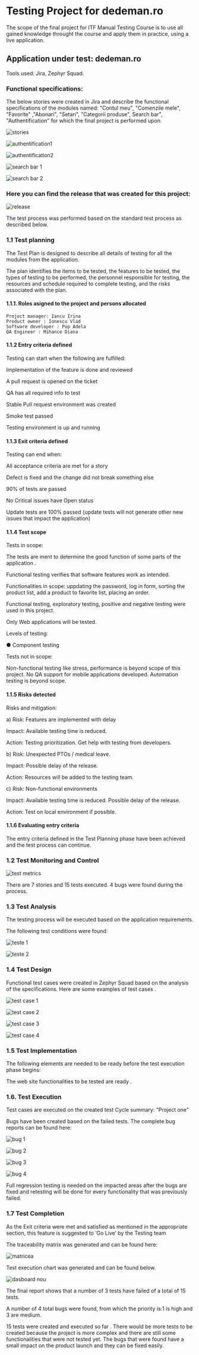 # Testing Project for dedeman.ro

The scope of the final project for ITF Manual Testing Course is to use all gained knowledge throught the course and apply them in practice, using a live application.

## Application under test: dedeman.ro

Tools used: Jira, Zephyr Squad.

### Functional specifications:

The below stories were created in Jira and describe the functional specifications of the modules named: "Contul meu", "Comenzile mele", "Favorite" ,"Abonari", "Setari", "Categorii produse", Search bar", "Authentification" for which the final project is performed upon.

![stories](https://github.com/DianaMihance/manual_testing_jira_dedeman/assets/167775231/ff625825-4db1-4b7b-a1e6-50daaf1291ce)


![authentification1](https://github.com/DianaMihance/manual_testing_jira_dedeman/assets/167775231/1911062f-dab4-42c9-95da-d0bb97ca5d88)


![authentification2](https://github.com/DianaMihance/manual_testing_jira_dedeman/assets/167775231/f9b2ee12-7517-43c9-bb3d-3acc0e90e176)


![search bar 1](https://github.com/DianaMihance/manual_testing_jira_dedeman/assets/167775231/81074e44-3721-4473-8735-0de3417cb2a9)



![search bar 2](https://github.com/DianaMihance/manual_testing_jira_dedeman/assets/167775231/6ecac75c-e954-4219-a073-62ad8fcf8ab7)



### Here you can find the release that was created for this project:

![release](https://github.com/DianaMihance/manual_testing_jira_dedeman/assets/167775231/b18c3cba-75de-4f0e-87e4-b4c8e2beb708)


The test process was performed based on the standard test process as described below.

### 1.1 Test planning

The Test Plan is designed to describe all details of testing for all the modules from the application.

The plan identifies the items to be tested, the features to be tested, the types of testing to be performed, the personnel responsible for testing, the resources and schedule required to complete testing, and the risks associated with the plan. 

#### 1.1.1. Roles asigned to the project and persons allocated


    Project manager: Iancu Irina
    Product owner : Ionescu Vlad
    Software developer : Pop Adela
    QA Engineer : Mihance Diana

#### 1.1.2 Entry criteria defined

Testing can start when the following are fulfilled:
 
 Implementation of the feature is done and reviewed

 A pull request is opened on the ticket
 
 QA has all required info to test
 
 Stable Pull request environment was created
 
 Smoke test passed 

 Testing environment is up and running

#### 1.1.3 Exit criteria defined

Testing can end when:

All acceptance criteria are met for a story

Defect is fixed and the change did not break something else

90% of tests are passed

No Critical issues have Open status

Update tests are 100% passed (update tests will not generate other new issues that impact the application)

#### 1.1.4 Test scope

Tests in scope:

The tests are ment to determine the good function of some parts of the application .

Functional testing verifies that software features work as intended.

Functionalities in scope: uppdating the password, log in form, sorting the product list, add a product to favorite list, placing an order.

Functional testing, exploratory testing, positive and negative testing were used in this project.

Only Web applications will be tested.

Levels of testing:

● Component testing

Tests not in scope:

Non-functional testing like stress, performance is beyond scope of this project.
No QA support for mobile applications developed.
Automation testing is beyond scope.


#### 1.1.5 Risks detected

Risks and mitigation:

a) Risk: Features are implemented with delay

Impact: Available testing time is reduced.

Action: Testing prioritization. Get help with testing from developers.

b) Risk: Unexpected PTOs / medical leave.

Impact: Possible delay of the release.

Action: Resources will be added to the testing team.

c) Risk: Non-functional environments

Impact: Available testing time is reduced. Possible delay of the release.

Action: Test on local environment if possible.


#### 1.1.6 Evaluating entry criteria

The entry criteria defined in the Test Planning phase have been achieved and the test process can continue.

### 1.2 Test Monitoring and Control

![test metrics](https://github.com/DianaMihance/manual_testing_jira_dedeman/assets/167775231/823a3dcf-1e2b-4316-b005-7e810ed525fa)

There are 7 stories and 15 tests executed. 4 bugs were found during the process.


### 1.3 Test Analysis

The testing process will be executed based on the application requirements. 

The following test conditions were found:

![teste 1](https://github.com/DianaMihance/manual_testing_jira_dedeman/assets/167775231/efe04438-39cb-4209-bf2f-7ca5dca1484b)

![teste 2](https://github.com/DianaMihance/manual_testing_jira_dedeman/assets/167775231/8fee7761-039f-4d8b-8891-fa27d565a83f)



### 1.4 Test Design

Functional test cases were created in Zephyr Squad based on the analysis of the specifications. Here are some examples of test cases .

![test case 1](https://github.com/DianaMihance/manual_testing_jira_dedeman/assets/167775231/d921f967-ca96-41b8-b7d5-8395b7e6847b)

![test case 2](https://github.com/DianaMihance/manual_testing_jira_dedeman/assets/167775231/4ca545aa-3edc-49a8-a8e2-40ecd540cd6b)

![test case 3](https://github.com/DianaMihance/manual_testing_jira_dedeman/assets/167775231/e57651fa-83e9-419d-85c6-51bdbd46d577)

![test case 4](https://github.com/DianaMihance/manual_testing_jira_dedeman/assets/167775231/2914630a-1a85-4c0a-bf30-4c4dcf8dd588)


### 1.5 Test Implementation

The following elements are needed to be ready before the test execution phase begins:

The web site functionalities to be tested are ready .

### 1.6. Test Execution

Test cases are executed on the created test Cycle summary: "Project one"

Bugs have been created based on the failed tests. The complete bug reports can be found here: 

![bug 1](https://github.com/DianaMihance/manual_testing_jira_dedeman/assets/167775231/38a6d0f1-41c8-4ac2-b7b4-25a2ded4eb7b)

![bug 2](https://github.com/DianaMihance/manual_testing_jira_dedeman/assets/167775231/81270584-e129-4699-921c-d42df60070e7)

![bug 3](https://github.com/DianaMihance/manual_testing_jira_dedeman/assets/167775231/fd2ff5b1-7d00-45c5-aacd-451cf40eb20a)

![bug 4](https://github.com/DianaMihance/manual_testing_jira_dedeman/assets/167775231/9cb0042a-509c-4423-87e2-5273d70e79ca)


Full regression testing is needed on the impacted areas after the bugs are fixed and retesting will be done for every functionality that was previously failed.


### 1.7 Test Completion 

As the Exit criteria were met and satisfied as mentioned in the appropriate section, this feature is suggested to ‘Go Live’ by the Testing team

The traceability matrix was generated and can be found here: 

![matricea](https://github.com/DianaMihance/manual_testing_jira_dedeman/assets/167775231/0e8396ad-30a2-4720-8a66-639fd9a7ceee)


Test execution chart was generated and can be found below.

![dasboard nou](https://github.com/DianaMihance/manual_testing_jira_dedeman/assets/167775231/43a55cb4-df88-44b8-a420-bc8aabfe317a)

The final report shows that a number of 3 tests have failed of a total of 15 tests.

A number of 4 total bugs were found, from which the priority is:1 is high and 3 are medium.

15 tests were created and executed so far . There would be more tests to be created because the project is more complex and there are still some functionalities that were not tested yet. The bugs that were found have a small impact on the product launch and they can be fixed easily.


